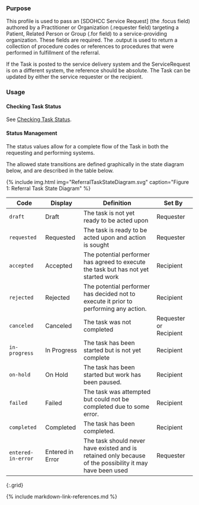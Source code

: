 
### Purpose
This profile is used to pass an [SDOHCC Service Request] (the .focus field) authored by a Practitioner or Organization (.requester field) targeting a Patient, Related Person or Group (.for field) to a service-providing organization. These fields are required.  The .output is used to return a collection of procedure codes or references to procedures that were performed in fulfillment of the referral.

If the Task is posted to the service delivery system and the ServiceRequest is on a different system, the reference should be absolute.
The Task can be updated by either the service requester or the recipient.

### Usage

#### Checking Task Status
See [Checking Task Status](checking_task_status.html).


#### Status Management
The status values allow for a complete flow of the Task in both the requesting and performing systems.

The allowed state transitions are defined graphically in the state diagram below, and are described in the table below.

{% include img.html img="ReferralTaskStateDiagram.svg" caption="Figure 1: Referral Task State Diagram" %}

| Code | Display | Definition | Set By |
| ---- | ------- | ---------- | ------ |
| `draft` | Draft | The task is not yet ready to be acted upon | Requester |
| `requested` | Requested | The task is ready to be acted upon and action is sought | Requester |
| `accepted` | Accepted | The potential performer has agreed to execute the task but has not yet started work | Recipient |
| `rejected` | Rejected | The potential performer has decided not to execute it prior to performing any action. | Recipient |
| `canceled`  |Canceled  | The task was not completed | Requester or Recipient |
| `in-progress` | In Progress | The task has been started but is not yet complete | Recipient |
| `on-hold`  |On Hold | The task has been started but work has been paused. | Recipient  |
| `failed` | Failed | The task was attempted but could not be completed due to some error. |  Recipient|
| `completed` | Completed | The task has been completed. |  Recipient|
| `entered-in-error` | Entered in Error | The task should never have existed and is retained only because of the possibility it may have been used | Requester |
{:.grid}


{% include markdown-link-references.md %}
